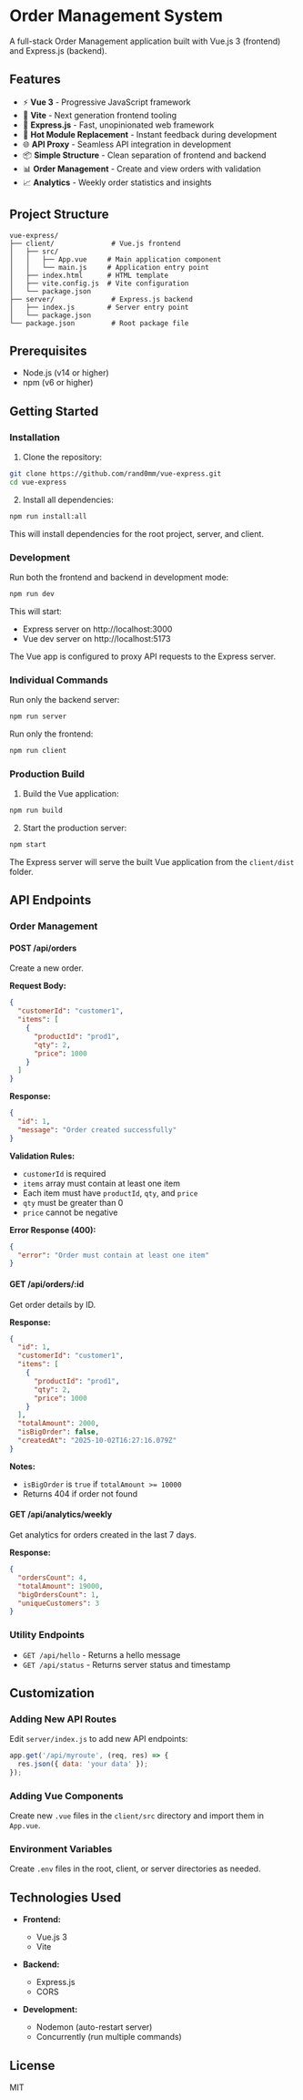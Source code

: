 # Order Management System

A full-stack Order Management application built with Vue.js 3 (frontend) and Express.js (backend).

## Features

- ⚡️ **Vue 3** - Progressive JavaScript framework
- 🚀 **Vite** - Next generation frontend tooling
- 🔧 **Express.js** - Fast, unopinionated web framework
- 🔄 **Hot Module Replacement** - Instant feedback during development
- 🌐 **API Proxy** - Seamless API integration in development
- 📦 **Simple Structure** - Clean separation of frontend and backend
- 📊 **Order Management** - Create and view orders with validation
- 📈 **Analytics** - Weekly order statistics and insights

## Project Structure

```
vue-express/
├── client/              # Vue.js frontend
│   ├── src/
│   │   ├── App.vue     # Main application component
│   │   └── main.js     # Application entry point
│   ├── index.html      # HTML template
│   ├── vite.config.js  # Vite configuration
│   └── package.json
├── server/              # Express.js backend
│   ├── index.js        # Server entry point
│   └── package.json
└── package.json         # Root package file
```

## Prerequisites

- Node.js (v14 or higher)
- npm (v6 or higher)

## Getting Started

### Installation

1. Clone the repository:
```bash
git clone https://github.com/rand0mm/vue-express.git
cd vue-express
```

2. Install all dependencies:
```bash
npm run install:all
```

This will install dependencies for the root project, server, and client.

### Development

Run both the frontend and backend in development mode:

```bash
npm run dev
```

This will start:
- Express server on http://localhost:3000
- Vue dev server on http://localhost:5173

The Vue app is configured to proxy API requests to the Express server.

### Individual Commands

Run only the backend server:
```bash
npm run server
```

Run only the frontend:
```bash
npm run client
```

### Production Build

1. Build the Vue application:
```bash
npm run build
```

2. Start the production server:
```bash
npm start
```

The Express server will serve the built Vue application from the `client/dist` folder.

## API Endpoints

### Order Management

#### POST /api/orders
Create a new order.

**Request Body:**
```json
{
  "customerId": "customer1",
  "items": [
    {
      "productId": "prod1",
      "qty": 2,
      "price": 1000
    }
  ]
}
```

**Response:**
```json
{
  "id": 1,
  "message": "Order created successfully"
}
```

**Validation Rules:**
- `customerId` is required
- `items` array must contain at least one item
- Each item must have `productId`, `qty`, and `price`
- `qty` must be greater than 0
- `price` cannot be negative

**Error Response (400):**
```json
{
  "error": "Order must contain at least one item"
}
```

#### GET /api/orders/:id
Get order details by ID.

**Response:**
```json
{
  "id": 1,
  "customerId": "customer1",
  "items": [
    {
      "productId": "prod1",
      "qty": 2,
      "price": 1000
    }
  ],
  "totalAmount": 2000,
  "isBigOrder": false,
  "createdAt": "2025-10-02T16:27:16.079Z"
}
```

**Notes:**
- `isBigOrder` is `true` if `totalAmount >= 10000`
- Returns 404 if order not found

#### GET /api/analytics/weekly
Get analytics for orders created in the last 7 days.

**Response:**
```json
{
  "ordersCount": 4,
  "totalAmount": 19000,
  "bigOrdersCount": 1,
  "uniqueCustomers": 3
}
```

### Utility Endpoints

- `GET /api/hello` - Returns a hello message
- `GET /api/status` - Returns server status and timestamp

## Customization

### Adding New API Routes

Edit `server/index.js` to add new API endpoints:

```javascript
app.get('/api/myroute', (req, res) => {
  res.json({ data: 'your data' });
});
```

### Adding Vue Components

Create new `.vue` files in the `client/src` directory and import them in `App.vue`.

### Environment Variables

Create `.env` files in the root, client, or server directories as needed.

## Technologies Used

- **Frontend:**
  - Vue.js 3
  - Vite
  
- **Backend:**
  - Express.js
  - CORS

- **Development:**
  - Nodemon (auto-restart server)
  - Concurrently (run multiple commands)

## License

MIT
